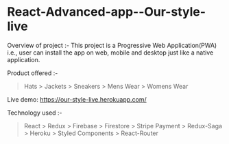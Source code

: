 # React-Advanced-app--Our-style-live

Overview of project :- This project is a Progressive Web Application(PWA) i.e., user can install the app on web, mobile and desktop just like a native application.

Product offered :-
> Hats > Jackets > Sneakers > Mens Wear > Womens Wear

Live demo: https://our-style-live.herokuapp.com/

Technology used :- 
> React > Redux > Firebase > Firestore > Stripe Payment > Redux-Saga > Heroku > Styled Components > React-Router 
